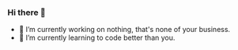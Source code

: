 ### Hi there 👋

- 🔭 I’m currently working on nothing, that's none of your business.
- 🌱 I’m currently learning to code better than you.
